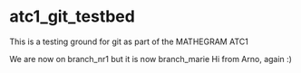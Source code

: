 # atc1_git_testbed
This is a testing ground for git as part of the MATHEGRAM ATC1

We are now on branch_nr1 but it is now branch_marie
Hi from Arno, again :)
